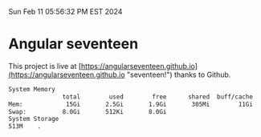 Sun Feb 11 05:56:32 PM EST 2024

# Angular seventeen


This project is live at [https://angularseventeen.github.io](https://angularseventeen.github.io "seventeen!") thanks to Github.

```bash
System Memory
               total        used        free      shared  buff/cache   available
Mem:            15Gi       2.5Gi       1.9Gi       305Mi        11Gi        12Gi
Swap:          8.0Gi       512Ki       8.0Gi
System Storage
513M	.
```
```bash
